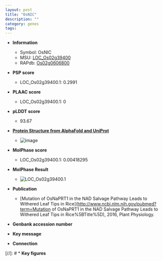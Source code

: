 ```yaml
---
layout: post
title: "OsNIC"
description: ""
category: genes
tags: 
---
```


* **Information**  
    + Symbol: OsNIC  
    + MSU: [LOC_Os02g39400](http://rice.plantbiology.msu.edu/cgi-bin/ORF_infopage.cgi?orf=LOC_Os02g39400)  
    + RAPdb: [Os02g0606800](http://rapdb.dna.affrc.go.jp/viewer/gbrowse_details/irgsp1?name=Os02g0606800)  

* **PSP score**  
    + LOC_Os02g39400.1: 0.2991 

* **PLAAC score**  
    + LOC_Os02g39400.1: 0 

* **pLDDT score**
    + 93.67

* **[Protein Structure from AlphaFold and UniProt](https://www.uniprot.org/uniprotkb/Q6K1Z7/entry#structure)**
    + ![image](https://ricepsp.github.io/images/Q6/AF-Q6K1Z7-F1.png)

* **MolPhase score**
    + LOC_Os02g39400.1: 0.00418295

* **MolPhase Result**
    + ![LOC_Os02g39400.1](https://304243504.github.io/Pictures/LOC_Os02g/LOC_Os02g39400.1.png)

* **Publication**  
    + [Mutation of OsNaPRT1 in the NAD Salvage Pathway Leads to Withered Leaf Tips in Rice](http://www.ncbi.nlm.nih.gov/pubmed?term=Mutation of OsNaPRT1 in the NAD Salvage Pathway Leads to Withered Leaf Tips in Rice%5BTitle%5D), 2016, Plant Physiology.

* **Genbank accession number**  

* **Key message**  

* **Connection**  

[//]: # * **Key figures**  


